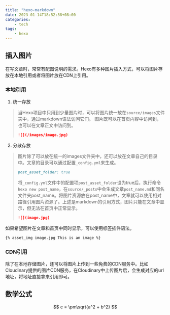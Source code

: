 ```yaml
---
title: "hexo-markdown"
date: 2023-01-14T18:52:58+08:00
categories:
    - tech
tags:
    - hexo
---
```


## 插入图片
在写文章时，常常有配图说明的需求。Hexo有多种图片插入方式，可以将图片存放在本地引用或者将图片放在CDN上引用。

<!--more-->

### 本地引用
1. 统一存放
>当Hexo项目中只用到少量图片时，可以将图片统一放在`source/images`文件夹中，通过markdown语法访问它们。
>图片既可以在首页内容中访问到，也可以在文章正文中访问到。
>```markdown
>![](/images/image.jpg)
>```
2. 分散存放
>图片除了可以放在统一的images文件夹中，还可以放在文章自己的目录中。文章的目录可以通过配置`_config.yml`来生成。
>```markdown
>post_asset_folder: true
>```
>将`_config.yml`文件中的配置项`post_asset_folder`设为true后，执行命令`hexo new post_name`，在`source/_posts`中会生成文章`post_name.md`和同名文件夹post_name。将图片资源放在post_name中，文章就可以使用相对路径引用图片资源了。上述是markdown的引用方式，图片只能在文章中显示，但无法在首页中正常显示。
>```markdown
>![](image.jpg)
>```

如果希望图片在文章和首页中同时显示，可以使用标签插件语法。
```markdown
{% asset_img image.jpg This is an image %}
```
### CDN引用
除了在本地存储图片，还可以将图片上传到一些免费的CDN服务中。比如Cloudinary提供的图片CDN服务，在Cloudinary中上传图片后，会生成对应的url地址，将地址直接拿来引用即可。

## 数学公式

$$
c = \pm\sqrt{a^2 + b^2}
$$
